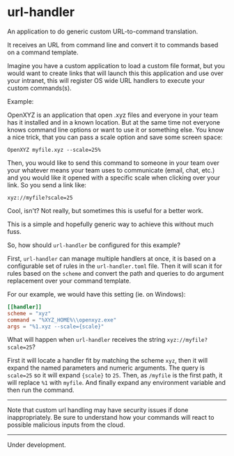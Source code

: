 url-handler
===========

An application to do generic custom URL-to-command translation.

It receives an URL from command line and convert it to commands based on
a command template.

Imagine you have a custom application to load a custom file format, but
you would want to create links that will launch this this application
and use over your intranet, this will register OS wide URL handlers
to execute your custom commands(s).

Example:

OpenXYZ is an application that open .xyz files and everyone in your team
has it installed and in a known location. But at the same time not everyone
knows command line options or want to use it or something else.
You know a nice trick, that you can pass a scale option and save some
screen space:

```
OpenXYZ myfile.xyz --scale=25%
```

Then, you would like to send this command to someone in your team over
your whatever means your team uses to communicate (email, chat, etc.)
and you would like it opened with a specific scale when clicking over
your link. So you send a link like:

```
xyz://myfile?scale=25
```

Cool, isn't? Not really, but sometimes this is useful for a better work.

This is a simple and hopefully generic way to achieve this without much
fuss.

So, how should `url-handler` be configured for this example?

First, `url-handler` can manage multiple handlers at once, it is based
on a configurable set of rules in the `url-handler.toml` file. Then it
will scan it for rules based on the `scheme` and convert the path and
queries to do argument replacement over your command template.

For our example, we would have this setting (ie. on Windows):

```toml
[[handler]]
scheme = "xyz"
command = "%XYZ_HOME%\\openxyz.exe"
args = "%1.xyz --scale={scale}"
```

What will happen when `url-handler` receives the string `xyz://myfile?scale=25`?

First it will locate a handler fit by matching the scheme `xyz`, then it
will expand the named parameters and numeric arguments. The query is
`scale=25` so it will expand `{scale}` to `25`. Then, as `/myfile` is
the first path, it will replace `%1` with `myfile`. And finally expand
any environment variable and then run the command.

----

Note that custom url handling may have security issues if done
inappropriately. Be sure to understand how your commands will react to
possible malicious inputs from the cloud.

----

Under development.
